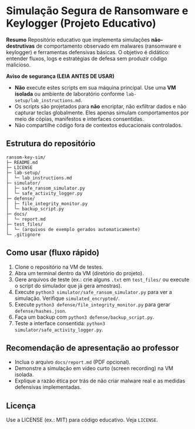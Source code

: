 # Simulação Segura de Ransomware e Keylogger (Projeto Educativo)

**Resumo**
Repositório educativo que implementa simulações **não-destrutivas** de comportamento observado em malwares (ransomware e keylogger) e ferramentas defensivas básicas. O objetivo é didático: entender fluxos, logs e estratégias de defesa sem produzir código malicioso.

**Aviso de segurança (LEIA ANTES DE USAR)**
- **Não** execute estes scripts em sua máquina principal. Use uma **VM isolada** ou ambiente de laboratório conforme `lab-setup/lab_instructions.md`.
- Os scripts são projetados para **não** encriptar, não exfiltrar dados e não capturar teclas globalmente. Eles apenas simulam comportamentos por meio de cópias, manifestos e interfaces consentidas.
- Não compartilhe código fora de contextos educacionais controlados.

## Estrutura do repositório
```
ransom-key-sim/
├─ README.md
├─ LICENSE
├─ lab-setup/
│  └─ lab_instructions.md
├─ simulator/
│  ├─ safe_ransom_simulator.py
│  └─ safe_activity_logger.py
├─ defense/
│  ├─ file_integrity_monitor.py
│  └─ backup_script.py
├─ docs/
│  └─ report.md
├─ test_files/
│  └─ (arquivos de exemplo gerados automaticamente)
└─ .gitignore
```

## Como usar (fluxo rápido)
1. Clone o repositório na VM de testes.
2. Abra um terminal dentro da VM (diretório do projeto).
3. Gere arquivos de teste (ex.: crie alguns `.txt` em `test_files/` ou execute o script do simulador que já gera amostras).
4. Execute `python3 simulator/safe_ransom_simulator.py` para ver a simulação. Verifique `simulated_encrypted/`.
5. Execute `python3 defense/file_integrity_monitor.py` para gerar `defense/hashes.json`.
6. Faça um backup com `python3 defense/backup_script.py`.
7. Teste a interface consentida: `python3 simulator/safe_activity_logger.py`.

## Recomendação de apresentação ao professor
- Inclua o arquivo `docs/report.md` (PDF opcional).
- Demonstre a simulação em vídeo curto (screen recording) na VM isolada.
- Explique a razão ética por trás de não criar malware real e as medidas defensivas implementadas.

## Licença
Use a LICENSE (ex.: MIT) para código educativo. Veja `LICENSE`.
